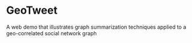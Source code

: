 # GeoTweet
A web demo that illustrates graph summarization techniques applied to a geo-correlated social network graph
